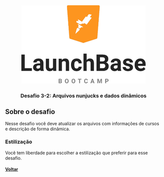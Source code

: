 <h1 align="center">
    <img alt="LaunchBase Bootcamp" src="../assets/launchbase-bootcamp-logo.png" width="400px" />
</h1>

<h3 align="center">
  Desafio 3-2: Arquivos nunjucks e dados dinâmicos
</h3>

## Sobre o desafio

Nesse desafio você deve atualizar os arquivos com informações de cursos e descrição de forma dinâmica.

### Estilização

Você tem liberdade para escolher a estilização que preferir para esse desafio.

#### [Voltar](../README.md)